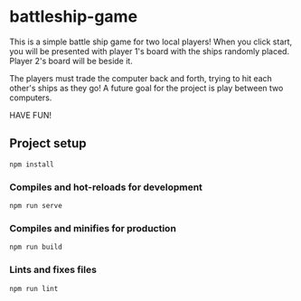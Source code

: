 # battleship-game

This is a simple battle ship game for two local players! When you click start, you will be presented with player 1's board with the ships randomly placed. Player 2's board will be beside it.

The players must trade the computer back and forth, trying to hit each other's ships as they go! A future goal for the project is play between two computers.

HAVE FUN!

## Project setup

```
npm install
```

### Compiles and hot-reloads for development

```
npm run serve
```

### Compiles and minifies for production

```
npm run build
```

### Lints and fixes files

```
npm run lint
```
